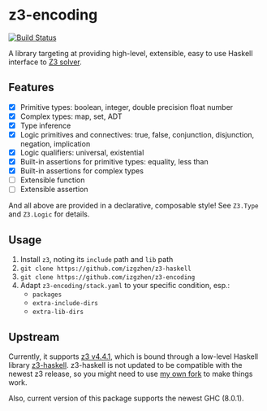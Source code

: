 z3-encoding
=====

[![Build Status](https://travis-ci.org/izgzhen/z3-encoding.svg?branch=master)](https://travis-ci.org/izgzhen/z3-encoding)

A library targeting at providing high-level, extensible, easy to use Haskell interface to [Z3 solver](http://research.microsoft.com/en-us/um/redmond/projects/z3/).

## Features
* [x] Primitive types: boolean, integer, double precision float number
* [x] Complex types: map, set, ADT
* [x] Type inference
* [x] Logic primitives and connectives: true, false, conjunction, disjunction, negation, implication
* [x] Logic qualifiers: universal, existential
* [x] Built-in assertions for primitive types: equality, less than 
* [x] Built-in assertions for complex types
* [ ] Extensible function
* [ ] Extensible assertion

And all above are provided in a declarative, composable style! See `Z3.Type` and `Z3.Logic` for details.

## Usage
1. Install `z3`, noting its `include` path and `lib` path
2. `git clone https://github.com/izgzhen/z3-haskell`
3. `git clone https://github.com/izgzhen/z3-encoding`
4. Adapt `z3-encoding/stack.yaml` to your specific condition, esp.:
    * `packages`
    * `extra-include-dirs`
    * `extra-lib-dirs`

## Upstream
Currently, it supports [z3 v4.4.1](https://github.com/Z3Prover/z3), which is bound through a low-level Haskell library [z3-haskell](https://hackage.haskell.org/package/z3). z3-haskell is not updated to be compatible with the newest z3 release, so you might need to use [my own fork](https://github.com/izgzhen/z3-haskell) to make things work.

Also, current version of this package supports the newest GHC (8.0.1).

